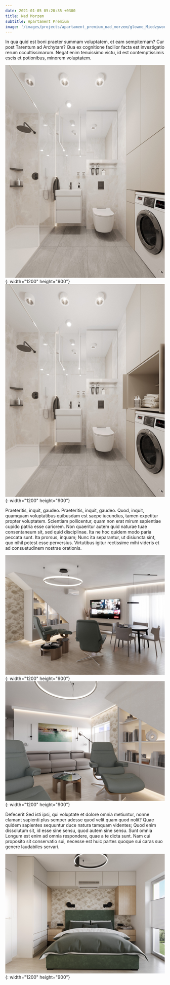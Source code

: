 ```yaml
---
date: 2021-01-05 05:20:35 +0300
title: Nad Morzem
subtitle: Apartament Premium
image: '/images/projects/apartament_premium_nad_morzem/glowne_Miedzywodzie.jpg'
---
```

In qua quid est boni praeter summam voluptatem, et eam sempiternam? Cur post Tarentum ad Archytam? Qua ex cognitione facilior facta est investigatio rerum occultissimarum. Negat enim tenuissimo victu, id est contemptissimis escis et potionibus, minorem voluptatem.

![Lazienka](/images/projects/apartament_premium_nad_morzem/lazienka.jpg){: width="1200" height="900"}
![Lazienka](/images/projects/apartament_premium_nad_morzem/lazienka2.jpg){: width="1200" height="900"}

Praeteritis, inquit, gaudeo. Praeteritis, inquit, gaudeo. Quod, inquit, quamquam voluptatibus quibusdam est saepe iucundius, tamen expetitur propter voluptatem. Scientiam pollicentur, quam non erat mirum sapientiae cupido patria esse cariorem. Non quaeritur autem quid naturae tuae consentaneum sit, sed quid disciplinae. Ita ne hoc quidem modo paria peccata sunt. Ita prorsus, inquam; Nunc ita separantur, ut disiuncta sint, quo nihil potest esse perversius. Virtutibus igitur rectissime mihi videris et ad consuetudinem nostrae orationis.

![Salon](/images/projects/apartament_premium_nad_morzem/salon1.jpg){: width="1200" height="900"}
![Salon](/images/projects/apartament_premium_nad_morzem/salon2.jpg){: width="1200" height="900"}

Defecerit Sed isti ipsi, qui voluptate et dolore omnia metiuntur, nonne clamant sapienti plus semper adesse quod velit quam quod nolit? Quae quidem sapientes sequuntur duce natura tamquam videntes; Quod enim dissolutum sit, id esse sine sensu, quod autem sine sensu. Sunt omnia Longum est enim ad omnia respondere, quae a te dicta sunt. Nam cui proposito sit conservatio sui, necesse est huic partes quoque sui caras suo genere laudabiles servari.

![Sypialnia](/images/projects/apartament_premium_nad_morzem/sypialnia.jpg){: width="1200" height="900"}